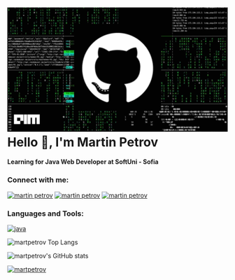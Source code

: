 ![alt text](./GitImage.jpg)
Hello 📢, I'm Martin Petrov
===========================

#### Learning for Java Web Developer at SoftUni - Sofia

### Connect with me:

[![martin petrov](https://img.shields.io/badge/LinkedIn-0077B5?style=for-the-badge&logo=linkedin&logoColor=white)](https://www.linkedin.com/in/martin-petrov-02383a221/) 
[![martin petrov](https://img.shields.io/badge/Facebook-1877F2?style=for-the-badge&logo=facebook&logoColor=white)](https://www.facebook.com/gm.petrov.1)
[![martin petrov](https://img.shields.io/badge/Gmail-D14836?style=for-the-badge&logo=gmail&logoColor=white)](mailto:Martinpetrow93@gmail.com)


### Languages and Tools:

[![java](https://img.shields.io/badge/Java-ED8B00?style=for-the-badge&logo=java&logoColor=white)](https://www.java.com)


![martpetrov Top Langs](https://github-readme-stats.vercel.app/api/top-langs/?username=martpetrov&langs_count=8&show_icons=true&theme=merko)
    
![martpetrov's GitHub stats](https://github-readme-stats.vercel.app/api?username=martpetrov&show_icons=true&theme=merko)


[![martpetrov](https://github-profile-trophy.vercel.app/?username=martpetrov)](https://github.com/ryo-ma/github-profile-trophy)
